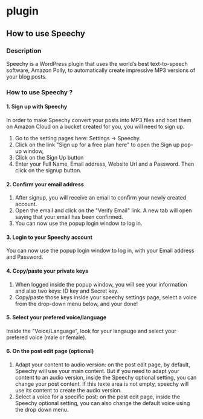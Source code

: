# plugin

<h2>How to use Speechy</h2>

<h3>Description</h3>

Speechy is a WordPress plugin that uses the world’s best text-to-speech software, Amazon Polly, to automatically create impressive MP3 versions of your blog posts.

<h3>How to use Speechy ?</h3>

<h4>1. Sign up with Speechy</h4>

<p>In order to make Speechy convert your posts into MP3 files and host them on Amazon Cloud on a bucket created for you, you will need to sign up.</p>

<ol>
	<li>Go to the setting pages here: Settings -> Speechy.</li>
	<li>Click on the link "Sign up for a free plan here" to open the Sign up pop-up window,</li>
	<li>Click on the Sign Up button</li>
	<li>Enter your Full Name, Email address, Website Url and a Password. Then click on the signup button.</li>
</ol>
	
<h4>2. Confirm your email address</h4>
<ol>
	<li>After signup, you will receive an email to confirm your newly created account.</li>
	<li>Open the email and click on the "Verify Email" link. A new tab will open saying that your email has been confirmed.</li>
	<li> You can now use the popup login window to log in.</li>
</ol>

<h4>3. Login to your Speechy account</h4>

<p>You can now use the popup login window to log in, with your Email address and Password.</p>

<h4>4. Copy/paste your private keys</h4>

<ol>
	<li>When logged inside the popup window, you will see your information and also two keys: ID key and Secret key.</li>
	<li>Copy/paste those keys inside your speechy settings page, select a voice from the drop-down menu below, and your done!</li>
</ol>

<h4>5. Select your prefered voice/language</h4>
	
<p>Inside the "Voice/Language", look for your langauge and select your prefered voice (male or female).</p>

<h4>6. On the post edit page (optional)</h4>

<ol>
	<li>Adapt your content to audio version: on the post edit page, by default, Speechy will use your main content. But if you need to adapt your content to an audio version, inside the Speechy optional setting, you can change your post content. If this texte area is not empty, speechy will use its content to create the audio version.</li>
	<li>Select a voice for a specific post: on the post edit page, inside the Speechy optional setting, you can also change the default voice using the drop down menu.</li>
</ol>
	